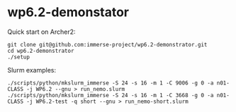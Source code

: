 # wp6.2-demonstator

Quick start on Archer2:
```shell
git clone git@github.com:immerse-project/wp6.2-demonstrator.git
cd wp6.2-demonstrator
./setup
```

Slurm examples:
```shell
./scripts/python/mkslurm_immerse -S 24 -s 16 -m 1 -C 9006 -g 0 -a n01-CLASS -j WP6.2 --gnu > run_nemo.slurm
./scripts/python/mkslurm_immerse -S 24 -s 16 -m 1 -C 3668 -g 0 -a n01-CLASS -j WP6.2-test -q short --gnu > run_nemo-short.slurm
```
